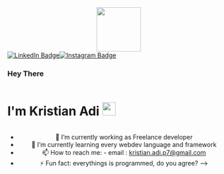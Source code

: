 <div id="header" align="center">
  <img src= https://i.gifer.com/39Cg.gif width="100"/>

  <div id="badges" align="center" style="display: flex; flex-direction: column; justify-content: center">
    <div style="display: flex">
      <a href="https://www.linkedin.com/in/kristian-adi-0a527b2a2/">
        <img src="https://img.shields.io/badge/LinkedIn-blue?style=for-the-badge&logo=linkedin&logoColor=white" alt="LinkedIn Badge"/>
      </a>
      <a href="https://instagram.com/Ian_krist/">
        <img src="https://img.shields.io/badge/Instagram-E4405F?style=for-the-badge&logo=instagram&logoColor=white" alt="Instagram Badge"/>
      </a>
    </div>

  <h3 align="left">
    Hey There </h3>
    <h1 align="left">
      I'm Kristian Adi
    <img src="https://i.gifer.com/39Cg.gif" width="30"/>
  </h1>
</div>

- 🔭 I’m currently working as Freelance developer
- 🌱 I’m currently learning every webdev language and framework
- 📫 How to reach me:
        - email : kristian.adi.p7@gmail.com
- ⚡ Fun fact: everythings is programmed, do you agree?
-->
